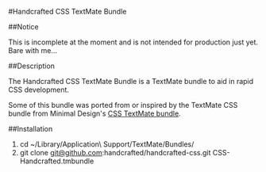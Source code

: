 #Handcrafted CSS TextMate Bundle

##Notice

This is incomplete at the moment and is not intended for production just yet. Bare with me...

##Description

The Handcrafted CSS TextMate Bundle is a TextMate bundle to aid in rapid CSS development.

Some of this bundle was ported from or inspired by the TextMate CSS bundle from Minimal Design's [CSS TextMate bundle](http://minimaldesign.net/downloads/tools/textmate-css-bundle "minimal design &raquo; downloads &raquo; TextMate CSS bundle").

##Installation

1. cd ~/Library/Application\ Support/TextMate/Bundles/
2. git clone git@github.com:handcrafted/handcrafted-css.git CSS-Handcrafted.tmbundle